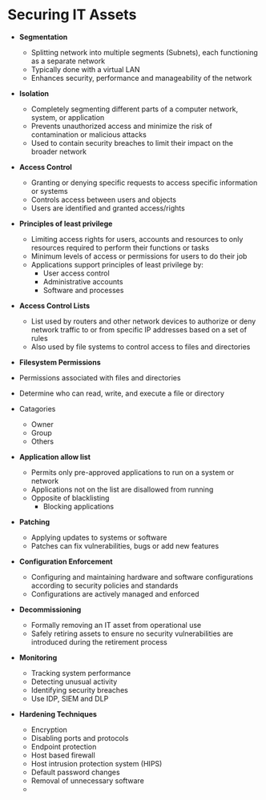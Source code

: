 # Securing IT Assets

- **Segmentation**
  - Splitting network into multiple segments (Subnets), each functioning as a separate network
  - Typically done with a virtual LAN
  - Enhances security, performance and manageability of the network

- **Isolation**
  - Completely segmenting different parts of a computer network, system, or application
  - Prevents unauthorized access and minimize the risk of contamination or malicious attacks
  - Used to contain security breaches to limit their impact on the broader network

- **Access Control**
  - Granting or denying specific requests to access specific information or systems
  - Controls access between users and objects
  - Users are identified and granted access/rights
  
- **Principles of least privilege**
  - Limiting access rights for users, accounts and resources to only resources required to perform their functions or tasks
  - Minimum levels of access or permissions for users to do their job
  - Applications support principles of least privilege by:
    - User access control
    - Administrative accounts
    - Software and processes

- **Access Control Lists**  
  - List used by routers and other network devices to authorize or deny network traffic to or from specific IP addresses based on a set of rules
  - Also used by file systems to control access to files and directories

- **Filesystem Permissions**
- Permissions associated with files and directories
- Determine who can read, write, and execute a file or directory 
- Catagories
  - Owner
  - Group
  - Others

- **Application allow list**
  - Permits only pre-approved applications to run on a system or network
  - Applications not on the list are disallowed from running
  - Opposite of blacklisting
    - Blocking applications 

- **Patching**
  - Applying updates to systems or software
  - Patches can fix vulnerabilities, bugs or add new features

- **Configuration Enforcement**
  - Configuring and maintaining hardware and software configurations according to security policies and standards
  - Configurations are actively managed and enforced

- **Decommissioning**
  - Formally removing an IT asset from operational use
  - Safely retiring assets to ensure no security vulnerabilities are introduced during the retirement process

- **Monitoring**
  - Tracking system performance
  - Detecting unusual activity
  - Identifying security breaches
  - Use IDP, SIEM and DLP

- **Hardening Techniques**
  - Encryption
  - Disabling ports and protocols
  - Endpoint protection
  - Host based firewall
  - Host intrusion protection system (HIPS)
  - Default password changes
  - Removal of unnecessary software
  - 